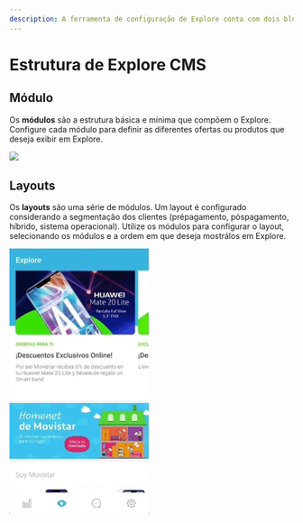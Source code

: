 ```yaml
---
description: A ferramenta de configuração de Explore conta com dois blocos de configuração básicos. Modules e Layouts.
---
```


# Estrutura de Explore CMS

## Módulo

Os **módulos** são a estrutura básica e mínima que compõem o Explore. Configure cada módulo para definir as diferentes ofertas ou produtos que deseja exibir em Explore.

![](https://lh3.googleusercontent.com/LxO38Hsi9yVE8_bUmqRgLdI-XfgNbjfh9oGShEwGCTqlq0b_89J6wLNllFdzWJtNqk6jBK844NjpoedlrmZO_XehNZ2BkR5LXZKWN-u9AThzfM4Ia0LLqUlvPrclaVSu04KLutQ-)

## Layouts

Os **layouts** são uma série de módulos. Um layout é configurado considerando a segmentação dos clientes \(prépagamento, póspagamento, híbrido, sistema operacional\). Utilize os módulos para configurar o layout, selecionando os módulos e a ordem em que deseja mostrálos em Explore.

![](../.gitbook/assets/layout_example.gif)

